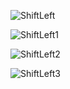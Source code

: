 ![ShiftLeft](https://user-images.githubusercontent.com/8856857/131251264-7c178649-3de4-47c5-b5c4-d7ff8618bc03.png)

![ShiftLeft1](https://user-images.githubusercontent.com/8856857/131251263-6ccf5e43-d955-4b67-82d0-9c0b118dc369.png)

![ShiftLeft2](https://user-images.githubusercontent.com/8856857/131251265-ce8740f3-e767-42da-a9d3-08c10a65838f.png)

![ShiftLeft3](https://user-images.githubusercontent.com/8856857/131251266-d24fbb8b-6146-449b-920e-1149a02cf7c2.png)
